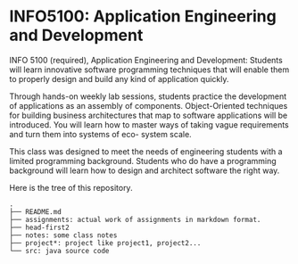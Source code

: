 # INFO5100: Application Engineering and Development

INFO 5100 (required), Application Engineering and Development: Students will learn innovative software programming techniques that will enable them to properly design and build any kind of application quickly. 

Through hands-on weekly lab sessions, students practice the development of applications as an assembly of components. Object-Oriented techniques for building business architectures that map to software applications will be introduced. You will learn how to master ways of taking vague requirements and turn them into systems of eco- system scale. 

This class was designed to meet the needs of engineering students with a limited programming background. Students who do have a programming background will learn how to design and architect software the right way.

Here is the tree of this repository.

```
.
├── README.md
├── assignments: actual work of assignments in markdown format.
├── head-first2
├── notes: some class notes
├── project*: project like project1, project2... 
└── src: java source code
```
